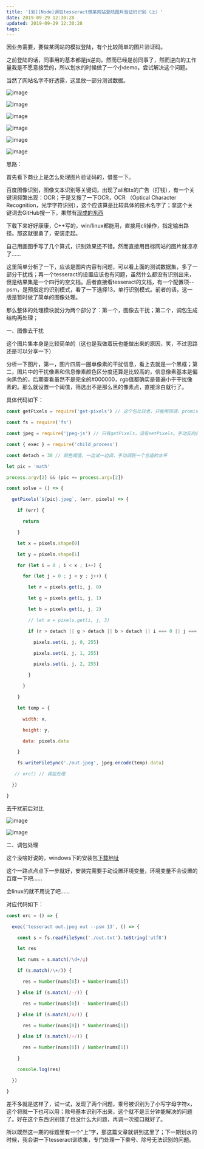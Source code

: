 ```yaml
---
title: '[划][Node]调包tesseract做某网站登陆图片验证码识别（上）'
date: 2019-09-29 12:30:28
updated: 2019-09-29 12:30:28
tags:
---
```

因业务需要，要做某网站的模拟登陆，有个比较简单的图片验证码。

之前登陆的话，同事用的基本都是js逆向。然而已经是前同事了，然而逆向的工作量我是不愿意接受的，所以划水的时候做了一个小demo，尝试解决这个问题。

当然了网站名字不好透露，这里放一部分测试数据。

![image](/images/math.jpeg)

![image](/images/math1.jpeg)

![image](/images/math2.jpeg)

![image](/images/math3.jpeg)

![image](/images/math4.jpeg)

![image](/images/math5.jpeg)

思路：

首先看下商业上是怎么处理图片验证码的，借鉴一下。

百度图像识别，图像文本识别等关键词，出现了ali和tx的广告（打钱），有一个关键词频繁出现：OCR；于是又搜了一下OCR，OCR （Optical Character Recognition，光学字符识别），这个应该算是比较具体的技术名字了；拿这个关键词去GitHub搜一下，果然有[现成的东西](https://github.com/tesseract-ocr/tesseract)

下载下来好好康康，C++写的，win/linux都能用，直接用cli操作，指定输出路径。那这就很勇了，安装走起。

自己用画图手写了几个算式，识别效果还不错。然而直接用目标网站的图片就凉凉了……

这里简单分析了一下，应该是图片内容有问题，可以看上面的测试数据集，多了一部分干扰线；再一个tesseract的设置应该也有问题，虽然什么都没有识别出来，但是结果集是一个四行的空文档。后者直接看tesseract的文档，有一个配置项--psm，是预指定的识别模式，看了一下选择13，单行识别模式。前者的话，这一版是暂时做了简单的图像处理。

那么整体的处理模块就分为两个部分了：第一个，图像去干扰；第二个，调包生成结构再处理；

一、图像去干扰

这个图片集本身是比较简单的（这也是我做着玩也能做出来的原因，笑，不过思路还是可以分享一下）

分析一下图片，第一，图片四周一圈单像素的干扰信息，看上去就是一个黑框；第二，图片中的干扰像素和信息像素颜色区分度还算是比较高的，信息像素基本是偏向黑色的，后期查看虽然不是完全的#000000，rgb值都确实是普遍小于干扰像素的。那么就设置一个阈值，筛选出不是那么黑的像素点，直接涂白就行了。

具体代码如下：

```javascript
const getPixels = require('get-pixels') // 这个包比较老，只能用回调，promisify都救不回来

const fs = require('fs')

const jpeg = require('jpeg-js') // 只有getPixels，没有setPixels。手动反向操作加密图片内容后再输出

const { exec } = require('child_process')

const detach = 30 // 颜色阈值，一边试一边调，手动调到一个合适的水平

let pic = 'math'

process.argv[2] && (pic += process.argv[2])

const solve = () => {

  getPixels(`${pic}.jpeg`, (err, pixels) => {

    if (err) {

      return

    }

    let x = pixels.shape[0]

    let y = pixels.shape[1]

    for (let i = 0 ; i < x ; i++) {

      for (let j = 0 ; j < y ; j++) {

        let r = pixels.get(i, j, 0)

        let g = pixels.get(i, j, 1)

        let b = pixels.get(i, j, 2)

        // let a = pixels.get(i, j, 3)

        if (r > detach || g > detach || b > detach || i === 0 || j === 0 || i === (x - 1) || j === (y - 1)) {

          pixels.set(i, j, 0, 255)

          pixels.set(i, j, 1, 255)

          pixels.set(i, j, 2, 255)

        }

      }

    }

    let temp = {

      width: x,

      height: y,

      data: pixels.data

    }

    fs.writeFileSync('./out.jpeg', jpeg.encode(temp).data)

   // orc() // 调包处理

  })

}

```

去干扰前后对比

![image](/images/math.jpeg)

![image](/images/out.jpeg)

二、调包处理

这个没啥好说的，windows下的安装包[下载地址](https://digi.bib.uni-mannheim.de/tesseract/tesseract-ocr-w64-setup-v5.0.0-alpha.20190708.exe)

这个一路点点点下一步就好，安装完需要手动设置环境变量，环境变量不会设置的百度一下吧……

会linux的就不用说了吧……

对应代码如下：

```javascript
const orc = () => {

  exec('tesseract out.jpeg out --psm 13', () => {

    const s = fs.readFileSync('./out.txt').toString('utf8')

    let res

    let nums = s.match(/\d+/g)

    if (s.match(/\+/)) {

      res = Number(nums[0]) + Number(nums[1])

    } else if (s.match(/-/)) {

      res = Number(nums[0]) - Number(nums[1])

    } else if (s.match(/x/)) {

      res = Number(nums[0]) * Number(nums[1])

    } else if (s.match(/÷/)) {

      res = Number(nums[0]) / Number(nums[1])

    }

    console.log(res)

  })

}

```

差不多就是这样了，试一试，发现了两个问题，乘号被识别为了小写字母字符x，这个将就一下也可以用；除号基本识别不出来，这个就不是三分钟能解决的问题了。好在这个东西识别错了也没什么大问题，再调一次接口就好了。

所以既然这一期的标题里有一个“上”字，那这篇文章就讲到这里了；下一期划水的时候，我会讲一下tesseract训练集，专门处理一下乘号、除号无法识别的问题。
